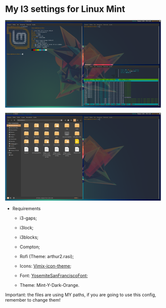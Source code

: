 # My I3 settings for Linux Mint

![](Screenshots/WMAtual.png)

![](Screenshots/WMAtual2.png)



- Requirements
  - i3-gaps;
  - i3lock;
  - i3blocks;
  - Compton;
  - Rofi (Theme: arthur2.rasi);
  
  - Icons: [Vimix-icon-theme](https://www.gnome-look.org/s/Gnome/p/1273372);
  - Font: [YosemiteSanFranciscoFont](https://github.com/supermarin/YosemiteSanFranciscoFont);
  - Theme: Mint-Y-Dark-Orange.
 
 
 Important: the files are using MY paths, if you are going to use this config, remember to change them!
